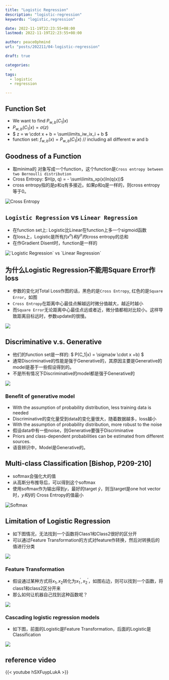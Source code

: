 ```yaml
---
title: "Logistic Regression"
description: "logistic-regression"
keywords: "logistic,regression"

date: 2022-11-19T22:23:55+08:00
lastmod: 2022-11-19T22:23:55+08:00

author: peace0phmind
url: "posts/202211/04-logistic-regression"

draft: true

categories:
  -
tags:
  - logistic
  - regression

---
```


## Function Set
- We want to find $P_{w,b}(C_1|x)$
- $P_{w, b}(C_1|x) = \sigma(z)$
- $ z = w \cdot x + b = \sum\limits_iw_ix_i + b $
- function set: $f_{w, b}(x) = P_{w, b}(C_1|x)$  // including all different w and b

## Goodness of a Function
- 取minima的 对象写成一个function，这个function是`Cross entropy between two Bernoulli distribution`
- Cross Entropy: $H(p, q) = - \sum\limits_xp(x)ln(q(x))$
- cross entropy指的是p和q有多接近。如果p和q是一样的，则cross entropy等于0。

![](/images/202211/04-logistic-regression/05.007.jpg "Cross Entropy")

## `Logistic Regression` vs `Linear Regression`
- 在function set上: Logistic比Linear在function上多一个sigmoid函数
- 在loss上，Logistic是所有$f(x^n)和\hat y^n的$cross entropy的总和
- 在作Gradient Disent时，function是一样的

![](/images/202211/04-logistic-regression/05.012.jpg "`Logistic Regression` vs `Linear Regression`")

## 为什么Logistic Regression不能用Square Error作loss
- 参数的变化对Total Loss作图的话，黑色的是`Cross Entropy`, 红色的是`Square Error`，如图
- `Cross Entropy`在距离中心最佳点解越远时微分值越大，越近时越小
- 而`Square Error`无论距离中心最佳点远或者近，微分值都相对比较小。这样导致距离目标远时，参数update的很慢。

![](/images/202211/04-logistic-regression/05.015.jpg)

## Discriminative v.s. Generative
- 他们的function set是一样的: $ P(C_1|x) = \sigma(w \cdot x +b) $
- 通常Discriminative的性能是强于Generative的，其原因主要是Generative的model是基于一些假设得到的。
- 不是所有情况下Discriminative的model都是强于Generative的

![](/images/202211/04-logistic-regression/05.017.jpg)

### Benefit of generative model
- With the assumption of probability distribution, less training data is needed
- Discriminative的变化量受到data的变化量很大，随着数据越多，loss越小
- With the assumption of probability distribution, more robust to the noise
- 假设data中有一些noise，则Generative要强于Discriminative
- Priors and class-dependent probabilities can be estimated from different sources.
- 语音辨识中，Model是Generative的。

## Multi-class Classification [Bishop, P209-210]
- softmax会强化大的值
- 从高斯分布推导后，可以得到这个softmax
- 使用softmax作为输出得到$y$，最好的target $\hat y$，则当target是one hot vector时，$y和\hat y$的 Cross Entropy的值最小

![](/images/202211/04-logistic-regression/05.022.jpg "Softmax")

## Limitation of Logistic Regression
- 如下图情况，无法找到一个函数将Class1和Class2很好的区分开
- 可以通过Feature Transformation的方式对feature作转换，然后对转换后的值进行分类

![](/images/202211/04-logistic-regression/05.024.jpg)

### Feature Transformation
- 假设通过某种方式将$x_1, x_2$转化为$x_1^\prime, x_2^\prime$，如图右边，则可以找到一个函数，将class1和class2区分开来
- 那么如何让机器自己找到这种函数呢？

![](/images/202211/04-logistic-regression/05.026.jpg)

### Cascading logistic regression models
- 如下图，前面的Logistic是Feature Transformation，后面的Logistic是Classification

![](/images/202211/04-logistic-regression/05.027.jpg)



## reference video

{{< youtube hSXFuypLukA >}}